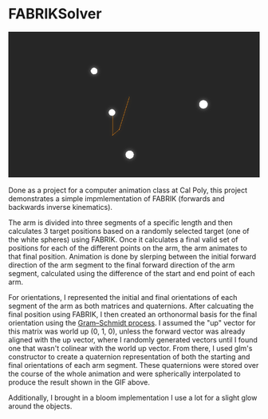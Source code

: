 # FABRIKSolver
![GIF of FABRIK Solver](https://github.com/johnmanardiii/FABRIKSolver/blob/main/images/fabrik.gif?raw=true)

Done as a project for a computer animation class at Cal Poly, this project demonstrates a simple impmlementation of FABRIK (forwards and backwards inverse kinematics).

The arm is divided into three segments of a specific length and then calculates 3 target positions based on a randomly selected target (one of the white spheres) using FABRIK. Once it calculates a final valid set of positions for each of the different points on the arm, the arm animates to that final position. Animation is done by slerping between the initial forward direction of the arm segment to the final forward direction of the arm segment, calculated using the difference of the start and end point of each arm.

For orientations, I represented the initial and final orientations of each segment of the arm as both matrices and quaternions. After calcuating the final position using FABRIK, I then created an orthonormal basis for the final orientation using the [Gram–Schmidt process](https://en.wikipedia.org/wiki/Gram%E2%80%93Schmidt_process). I assumed the "up" vector for this matrix was world up (0, 1, 0), unless the forward vector was already aligned with the up vector, where I randomly generated vectors until I found one that wasn't colinear with the world up vector. From there, I used glm's constructor to create a quaternion representation of both the starting and final orientations of each arm segment. These quaternions were stored over the course of the whole animation and were spherically interpolated to produce the result shown in the GIF above.

Additionally, I brought in a bloom implementation I use a lot for a slight glow around the objects.